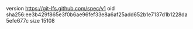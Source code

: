 version https://git-lfs.github.com/spec/v1
oid sha256:ee3b429f865e3f0b6ae96fef33e8a6af25add652b1e7137d1b1228da5efe677c
size 15108
